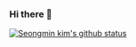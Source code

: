 ### Hi there 👋

[![Seongmin kim's github status](https://github-readme-stats.vercel.app/api?username=shieldnet)](https://github.com/anuraghazra/github-readme-stats)

<!--
**shieldnet/shieldnet** is a ✨ _special_ ✨ repository because its `README.md` (this file) appears on your GitHub profile.

Here are some ideas to get you started:

- 🔭 I’m currently working on ...
- 🌱 I’m currently learning ...
- 👯 I’m looking to collaborate on ...
- 🤔 I’m looking for help with ...
- 💬 Ask me about ...
- 📫 How to reach me: ...
- 😄 Pronouns: ...
- ⚡ Fun fact: ...
-->
